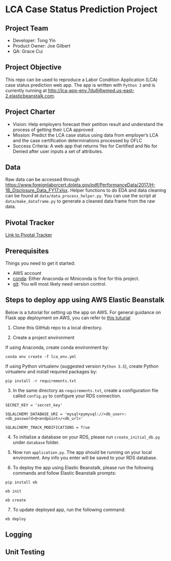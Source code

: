 # LCA Case Status Prediction Project

## Project Team
* Developer: Tong Yin
* Product Owner: Joe Gilbert
* QA: Grace Cui

## Project Objective
This repo can be used to reproduce a Labor Condition Application (LCA) case status prediction web app. The app is written with `Python 3` and is currently running at http://lca-app-env.7du6j6wmpd.us-east-2.elasticbeanstalk.com.

## Project Charter

* Vision: Help employers forecast their petition result and understand the process of getting their LCA approved
* Mission: Predict the LCA case status using data from employer’s LCA and the case certification determinations processed by OFLC
* Success Criteria: A web app that returns Yes for Certified and No for Denied after user inputs a set of attributes.

## Data
Raw data can be accessed through https://www.foreignlaborcert.doleta.gov/pdf/PerformanceData/2017/H-1B_Disclosure_Data_FY17.xlsx. Helper functions to do EDA and data cleaning can be found at `data/data_process_helper.py`. You can use the script at `data/make_dataframe.py` to generate a cleaned data frame from the raw data.

## Pivotal Tracker
[Link to Pivotal Tracker](https://www.pivotaltracker.com/n/projects/2143075)

## Prerequisites
Things you need to get it started:
* AWS account
* [conda](https://anaconda.org/): Either Anaconda or Miniconda is fine for this project.
* [git](https://git-scm.com/): You will most likely need version control.

## Steps to deploy app using AWS Elastic Beanstalk
Below is a tutorial for setting up the app on AWS. For general guidance on Flask app deployment on AWS, 
you can refer to [this tuturial](https://medium.com/@rodkey/deploying-a-flask-application-on-aws-a72daba6bb80)

1. Clone this GitHub repo to a local directory. 

2. Create a project environment

If using Anaconda, create conda environment by:

`conda env create -f lca_env.yml`

If using Python virtualenv (suggested version `Python 3.5`), create Python virtualenv and install required packages by:

`pip install -r requirements.txt`

3. In the same directory as `requirements.txt`, create a configuration file called `config.py` to configure your RDS connection.

`SECRET_KEY = 'secret_key'`

`SQLALCHEMY_DATABASE_URI = 'mysql+pymysql://<db_user>:<db_password>@<endpoint>/<db_url>'`

`SQLALCHEMY_TRACK_MODIFICATIONS = True`

4. To initialize a database on your RDS, please run `create_initial_db.py` under `database` folder.

5. Now run `application.py`. The app should be running on your local environment. Any info you enter will be saved to your RDS database.

6. To deploy the app using Elastic Beanstalk, please run the following commands and follow Elastic Beanstalk prompts:

`pip install eb`

`eb init`

`eb create`

7. To update deployed app, run the following command: 

`eb deploy` 

## Logging


## Unit Testing
